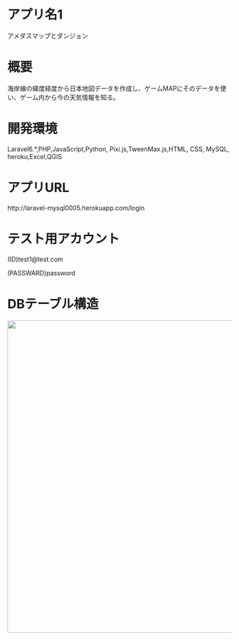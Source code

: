 <h1>アプリ名1</h1>
<p>アメダスマップとダンジョン</p>
<h1>概要</h1>
<p>海岸線の緯度経度から日本地図データを作成し、ゲームMAPにそのデータを使い、ゲーム内から今の天気情報を知る。</p>
<h1>開発環境</h1>
<p>Laravel6.*,PHP,JavaScript,Python, Pixi.js,TweenMax.js,HTML, CSS, MySQL, heroku,Excel,QGIS</p>
<h1>アプリURL</h1>
<a-href="">http://laravel-mysql0005.herokuapp.com/login</a>
<h1>テスト用アカウント</h1>
<p>(ID)test1@test.com</p>
<p>(PASSWARD)password</p>
<h1>DBテーブル構造</h1>
<img width="700" src="https://user-images.githubusercontent.com/52999407/95173930-54241e80-07f4-11eb-95ed-2aef878ba5c9.jpg">



